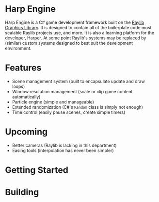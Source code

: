 # Harp Engine
Harp Engine is a C# game development framework built on the [Raylib Graphics Library](https://www.raylib.com/). It is designed to contain all of the boilerplate code most scalable Raylib projects use, and more. It is also a learning platform for the developer, Harper. At some point Raylib's systems may be replaced by (similar) custom systems designed to best suit the development environment.

# Features
- Scene management system (built to encapsulate update and draw loops)
- Window resolution management (scale or clip game content automatically)
- Particle engine (simple and manageable)
- Extended randomization (C#'s `Random` class is simply not enough)
- Time control (easily pause scenes, create simple timers)

# Upcoming
- Better cameras (Raylib is lacking in this department)
- Easing tools (interpolation has never been simpler)

# Getting Started

# Building
